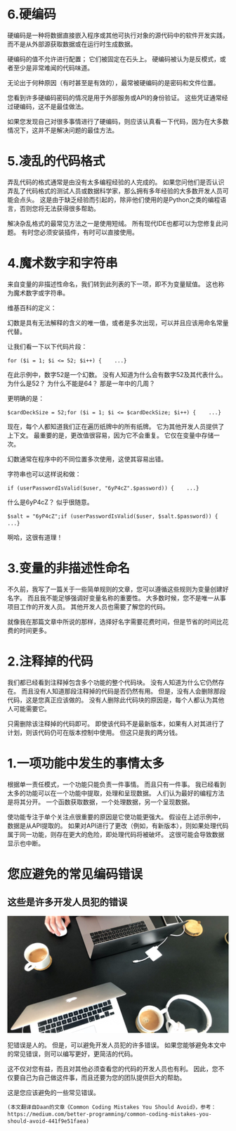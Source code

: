 # 6.硬编码

硬编码是一种将数据直接嵌入程序或其他可执行对象的源代码中的软件开发实践，而不是从外部源获取数据或在运行时生成数据。

硬编码的值不允许进行配置； 它们被固定在石头上。 硬编码被认为是反模式，或者至少是非常难闻的代码味道。

无论出于何种原因（有时甚至是有效的），最常被硬编码的是密码和文件位置。

您看到许多硬编码密码的情况是用于外部服务或API的身份验证。 这些凭证通常经过硬编码，这不是最佳做法。

如果您发现自己对很多事情进行了硬编码，则应该认真看一下代码，因为在大多数情况下，这并不是解决问题的最佳方法。
# 5.凌乱的代码格式

弄乱代码的格式通常是由没有太多编程经验的人完成的。 如果您问他们是否认识弄乱了代码格式的测试人员或数据科学家，那么拥有多年经验的大多数开发人员可能会点头。 这是由于缺乏经验而引起的，除非他们使用的是Python之类的编程语言，否则您将无法获得很多帮助。

解决杂乱格式的最常见方法之一是使用短绒。 所有现代IDE也都可以为您修复此问题。 有时您必须安装插件，有时可以直接使用。
# 4.魔术数字和字符串

来自变量的非描述性命名，我们转到此列表的下一项，即不为变量赋值。 这也称为魔术数字或字符串。

维基百科的定义：

幻数是具有无法解释的含义的唯一值，或者是多次出现，可以并且应该用命名常量代替。

让我们看一下以下代码片段：
```
for ($i = 1; $i <= 52; $i++) {    ...}
```

在此示例中，数字52是一个幻数。 没有人知道为什么会有数字52及其代表什么。 为什么是52？ 为什么不能是64？ 那是一年中的几周？

更明确的是：
```
$cardDeckSize = 52;for ($i = 1; $i <= $cardDeckSize; $i++) {    ...}
```

现在，每个人都知道我们正在遍历纸牌中的所有纸牌。 它为其他开发人员提供了上下文。 最重要的是，更改值很容易，因为它不会重复。 它仅在变量中存储一次。

幻数通常在程序中的不同位置多次使用，这使其容易出错。

字符串也可以这样说和做：
```
if (userPasswordIsValid($user, "6yP4cZ".$password)) {    ...}
```

什么是6yP4cZ？ 似乎很随意。
```
$salt = "6yP4cZ";if (userPasswordIsValid($user, $salt.$password)) {    ...}
```

啊哈，这很有道理！
# 3.变量的非描述性命名

不久前，我写了一篇关于一些简单规则的文章，您可以遵循这些规则为变量创建好名字。 而且我不能足够强调好变量名称的重要性。 大多数时候，您不是唯一从事项目工作的开发人员。 其他开发人员也需要了解您的代码。

就像我在那篇文章中所说的那样，选择好名字需要花费时间，但是节省的时间比花费的时间更多。
# 2.注释掉的代码

我们都已经看到注释掉包含多个功能的整个代码块。 没有人知道为什么它仍然存在。 而且没有人知道那段注释掉的代码是否仍然有用。 但是，没有人会删除那段代码，这是您真正应该做的。 没有人删除此代码块的原因是，每个人都认为其他人可能需要它。

只需删除该注释掉的代码即可。 即使该代码不是最新版本，如果有人对其进行了计划，则该代码仍可在版本控制中使用。 但这只是我的两分钱。
# 1.一项功能中发生的事情太多

根据单一责任模式，一个功能只能负责一件事情。 而且只有一件事。 我已经看到太多的功能可以在一个功能中提取，处理和呈现数据。 人们认为最好的编程方法是将其分开。 一个函数获取数据，一个处理数据，另一个呈现数据。

使功能专注于单个关注点很重要的原因是它使功能更强大。 假设在上述示例中，数据是从API提取的。 如果对API进行了更改（例如，有新版本），则如果处理代码属于同一功能，则存在更大的危险，即处理代码将被破坏。 这很可能会导致数据显示也中断。
# 您应避免的常见编码错误
## 这些是许多开发人员犯的错误
![](1*QoPGTbdAHcK-xR4pU4yu5w.jpeg)

犯错误是人的。 但是，可以避免开发人员犯的许多错误。 如果您能够避免本文中的常见错误，则可以编写更好，更简洁的代码。

这不仅对您有益，而且对其他必须查看您的代码的开发人员也有利。 因此，您不仅要自己为自己做这件事，而且还要为您的团队提供巨大的帮助。

这是您应该避免的一些常见错误。
```
(本文翻译自Daan的文章《Common Coding Mistakes You Should Avoid》，参考：https://medium.com/better-programming/common-coding-mistakes-you-should-avoid-441f9e51faea)
```
